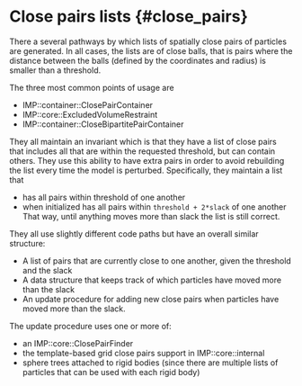 Close pairs lists {#close_pairs}
=================

There a several pathways by which lists of spatially close pairs of particles are generated. In all cases, the lists are of close balls, that is pairs where the distance between the balls (defined by the coordinates and radius) is smaller than a threshold. 

The three most common points of usage are
- IMP::container::ClosePairContainer
- IMP::core::ExcludedVolumeRestraint
- IMP::container::CloseBipartitePairContainer

They all maintain an invariant which is that they have a list of close pairs that includes all that are within the requested threshold, but can contain others. They use this ability to have extra pairs in order to avoid rebuilding the list every time the model is perturbed. Specifically, they maintain a list that
- has all pairs within threshold of one another
- when initialized has all pairs within `threshold + 2*slack` of one another
That way, until anything moves more than slack the list is still correct.

They all use slightly different code paths but have an overall similar structure:
- A list of pairs that are currently close to one another, given the threshold and the slack
- A data structure that keeps track of which particles have moved more than the slack
- An update procedure for adding new close pairs when particles have moved more than the slack.

The update procedure uses one or more of:
- an IMP::core::ClosePairFinder
- the template-based grid close pairs support in IMP::core::internal
- sphere trees attached to rigid bodies (since there are multiple lists of particles that can be used with each rigid body)
